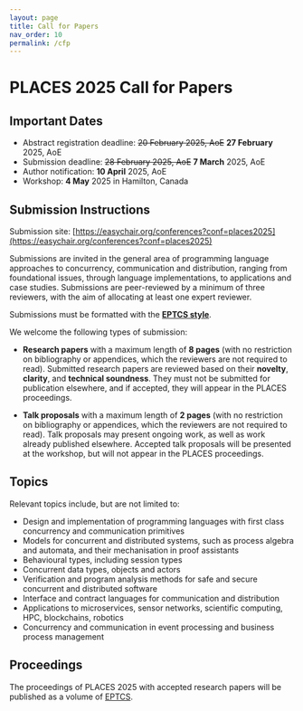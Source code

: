 ```yaml
---
layout: page
title: Call for Papers
nav_order: 10
permalink: /cfp
---
```


# PLACES 2025 Call for Papers

## Important Dates

* Abstract registration deadline: ~~20 February 2025, AoE~~  **27 February** 2025, AoE
* Submission deadline: ~~28 February 2025, AoE~~ **7 March** 2025, AoE
* Author notification: **10 April** 2025, AoE
* Workshop: **4 May** 2025 in Hamilton, Canada


## Submission Instructions


Submission site: [https://easychair.org/conferences?conf=places2025](https://easychair.org/conferences?conf=places2025)


Submissions are invited in the general area of programming language approaches
to concurrency, communication and distribution, ranging from foundational
issues, through language implementations, to applications and case studies.
Submissions are peer-reviewed by a minimum of three reviewers, with the aim of
allocating at least one expert reviewer.

Submissions must be formatted with the [**EPTCS style**](http://style.eptcs.org/). 

We welcome the following types of submission:

  * **Research papers** with a maximum length of **8 pages** (with no
    restriction on bibliography or appendices, which the reviewers are not
    required to read).  Submitted research papers are reviewed based on their
    **novelty**, **clarity**, and **technical soundness**.  They must not be
    submitted for publication elsewhere, and if accepted, they will appear in
    the PLACES proceedings.

  * **Talk proposals** with a maximum length of **2 pages** (with no restriction
    on bibliography or appendices, which the reviewers are not required to
    read).  Talk proposals may present ongoing work, as well as work already
    published elsewhere.  Accepted talk proposals will be presented at the
    workshop, but will not appear in the PLACES proceedings. 


## Topics

Relevant topics include, but are not limited to:

  * Design and implementation of programming languages with first class
    concurrency and communication primitives
  * Models for concurrent and distributed systems, such as process algebra and
    automata, and their mechanisation in proof assistants 
  * Behavioural types, including session types
  * Concurrent data types, objects and actors
  * Verification and program analysis methods for safe and secure concurrent and
    distributed software 
  * Interface and contract languages for communication and distribution
  * Applications to microservices, sensor networks, scientific computing, HPC,
    blockchains, robotics
  * Concurrency and communication in event processing and business process
    management


## Proceedings 
The proceedings of PLACES 2025 with accepted research papers will be published
as a volume of
[EPTCS](https://eptcs.org/).


